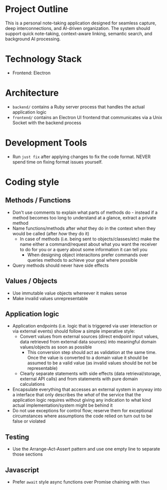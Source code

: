 # Project Outline
This is a personal note-taking application designed for seamless capture, deep interconnections, and AI-driven organization.
The system should support quick note-taking, context-aware linking, semantic search, and background AI processing.

# Technology Stack
- Frontend: Electron

# Architecture
- `backend/` contains a Ruby server process that handles the actual application logic
- `frontend/` contains an Electron UI frontend that communicates via a Unix Socket with the backend process


# Development Tools
- Run `just fix` after applying changes to fix the code format. NEVER spend time on fixing format issues yourself.

# Coding style
## Methods / Functions
- Don't use comments to explain what parts of methods do - instead if a method becomes too long to understand at a glance, extract a private method
- Name functions/methods after *what* they do in the context when they would be called (after *how* they do it)
  - In case of methods (i.e. being sent to objects/classes/etc) make the name either a command/request about what you want the receiver to do for you or a query about some information it can tell you
    - When designing object interacitons prefer commands over queries methods to achieve your goal where possible
- Query methods should never have side effects

## Values / Objects
- Use immutable value objects whereever it makes sense
- Make invalid values unrepresentable

## Application logic
- Application endpoints (i.e. logic that is triggered via user interaction or via external events) should follow a simple imperative style:
  - Convert values from external sources (direct endpoint input values, data retrieved from external data sources) into meaningful domain values/objects as soon as possible
    - This conversion step should act as validation at the same time. Once the value is converted to a domain value it should be assumed to be a valid value (as invalid values should be not be representable)
  - Clearly separate statements with side effects (data retrieval/storage, external API calls) and from statements with pure domain calculations
- Encapsulate everything that accesses an external system in anyway into a interface that only describes the *what* of the service that the application logic requires without giving any indication to what kind actual implementation/system might be behind it
- Do not use exceptions for control flow; reserve them for exceptional circumstances where assumptions the code relied on turn out to be false or violated

## Testing
- Use the Arrange-Act-Assert pattern and use one empty line to separate those sections

## Javascript
- Prefer `await` style async functions over Promise chaining with `then`